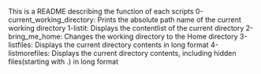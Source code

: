 This is a README describing the function of each scripts
0-current_working_directory: Prints the absolute path name of the current working directory
1-listit: Displays the contentlist of the current directory
2-bring_me_home: Changes the working directory to the Home directory
3-listfiles: Displays the current directory contents in long format
4-listmorefiles: Displays the current directory contents, including hidden files(starting with .) in long format
